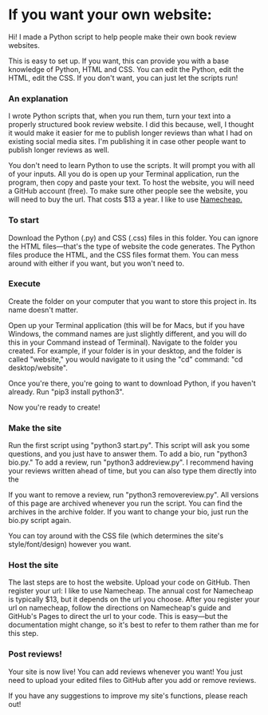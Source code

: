 <h1>If you want your own website:</h1>
<p>Hi! I made a Python script to help people make their own book review websites.<p>
<p>This is easy to set up. If you want, this can provide you with a base knowledge of Python, HTML and CSS. You can edit the Python, edit the HTML, edit the CSS. If you don't want, you can just let the scripts run!</p>
<h3>An explanation</h3>
<p>I wrote Python scripts that, when you run them, turn your text into a properly structured book review website. I did this because, well, I thought it would make it easier for me to publish longer reviews than what I had on existing social media sites. I'm publishing it in case other people want to publish longer reviews as well. </p>
<p>You don't need to learn Python to use the scripts. It will prompt you with all of your inputs. All you do is open up your Terminal application, run the program, then copy and paste your text. To host the website, you will need a GitHub account (free). To make sure other people see the website, you will need to buy the url. That costs $13 a year. I like to use <a href="namecheap.com">Namecheap.</a></p>
<h3>To start</h3>
<p>Download the Python (.py) and CSS (.css) files in this folder. You can ignore the HTML files—that's the type of website the code generates. The Python files produce the HTML, and the CSS files format them. You can mess around with either if you want, but you won't need to.</p>
<h3>Execute</h3>
<p>Create the folder on your computer that you want to store this project in. Its name doesn't matter.</p>
<p>Open up your Terminal application (this will be for Macs, but if you have Windows, the command names are just slightly different, and you will do this in your Command instead of Terminal). Navigate to the folder you created. For example, if your folder is in your desktop, and the folder is called "website," you would navigate to it using the "cd" command: "cd desktop/website".</p>
<p>Once you're there, you're going to want to download Python, if you haven't already. Run "pip3 install python3".</p>
<p>Now you're ready to create!</p>
<h3>Make the site</h3>
<p>Run the first script using "python3 start.py". This script will ask you some questions, and you just have to answer them. To add a bio, run "python3 bio.py." To add a review, run "python3 addreview.py". I recommend having your reviews written ahead of time, but you can also type them directly into the </p>
<p>If you want to remove a review, run "python3 removereview.py". All versions of this page are archived whenever you run the script. You can find the archives in the archive folder. If you want to change your bio, just run the bio.py script again.</p>
<p>You can toy around with the CSS file (which determines the site's style/font/design) however you want.</p>
<h3>Host the site</h3>
<p>The last steps are to host the website. Upload your code on GitHub. Then register your url: I like to use Namecheap. The annual cost for Namecheap is typically $13, but it depends on the url you choose. After you register your url on namecheap, follow the directions on Namecheap's guide and GitHub's Pages to direct the url to your code. This is easy—but the documentation might change, so it's best to refer to them rather than me for this step.</p>
<h3>Post reviews!</h3>
<p>Your site is now live! You can add reviews whenever you want! You just need to upload your edited files to GitHub after you add or remove reviews.</p>
<p>If you have any suggestions to improve my site's functions, please reach out!</p>
